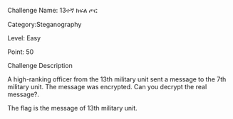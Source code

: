 
Challenge Name: 13ተኛ ክፍለ ጦር

Category:Steganography

Level: Easy

Point: 50

Challenge Description

A high-ranking officer from the 13th military unit sent a message to the 7th military unit. The message was encrypted. Can you decrypt the real message?.

The flag is the message of 13th military unit.



